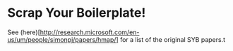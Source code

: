 # Scrap Your Boilerplate!

See (here)[http://research.microsoft.com/en-us/um/people/simonpj/papers/hmap/] for a list of the original SYB papers.t
